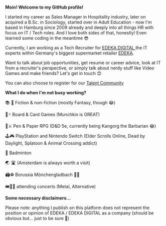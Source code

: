 **Moin! Welcome to my GitHub profile!**

I started my career as Sales Manager in Hospitality industry, later on acquired a B.Sc. in Sociology, started over in Adult Education - now I'm based in Hamburg since 2009 already and deeply into all things HR with focus on IT / Tech roles. And I love both sides of that, honestly! Even learned some coding in the meantime 😎

Currently, I am working as a Tech Recruiter for [EDEKA DIGITAL ](https://digital.edeka) the IT experts within Germany's biggest supermarket retailer [EDEKA](https://www.edeka.de).

Want to talk about job opportunities, get resume or career advice, look at IT from a recruiter's perspective, or simply talk about nerdy stuff like Video Games  and make friends? Let's get in touch 😊

You can also choose to register for our [Talent Community](https://digital.edeka/21/eddi-talentcommunity.html)

**What I do when I'm not busy working?** 

📚 📖 Fiction & non-fiction (mostly Fantasy, though 😂)

🎲🃏 Board & Card Games (Munchkin is GREAT)

🐉⚔️ Pen & Paper RPG (D&D 5e, currently being Kangorg the Barbarian 😂)

🕹️🎮 PlayStation and Nintendo Switch (Elder Scrolls Online, Dead by Daylight, Splatoon & Animal Crossing addict)

🏸 Badminton

🌏 🛣️ (Amsterdam is always worth a visit)

🏟️⚽ Borussia Mönchengladbach 🖤💚

🎟️🎤🎸 attending concerts (Metal, Alternative)

**Some necessary disclaimers...**

Please note: anything I publish on this platform does not represent the position or opinion of EDEKA / EDEKA DIGITAL as a company (should be obvious but... just to be sure 😬)

